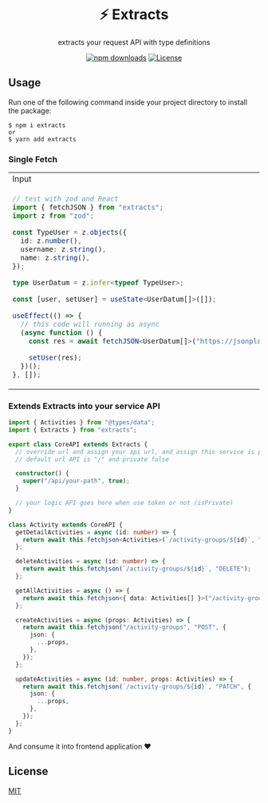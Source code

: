 <div align="center">
<h1 id="toc">⚡️ Extracts</h1>
<p>extracts your request API with type definitions</p>
</div>

<div align="center">

<!-- prettier-ignore-start -->

[![npm downloads](https://img.shields.io/npm/dw/extracts)](https://www.npmjs.com/package/extracts/v/latest)
[![License](https://img.shields.io/github/license/ioofy/extracts)](https://github.com/ioofy/extracts/blob/main/LICENSE)

<!-- prettier-ignore-end -->

</div>

## Usage

Run one of the following command inside your project directory to install the package:

    $ npm i extracts
    or
    $ yarn add extracts

### Single Fetch

<table>
<tr>
<td>Input</td>
<td>Output</td>
</tr>
<tr>
<td>

```typescript
// test with zod and React
import { fetchJSON } from "extracts";
import z from "zod";

const TypeUser = z.objects({
  id: z.number(),
  username: z.string(),
  name: z.string(),
});

type UserDatum = z.infer<typeof TypeUser>;

const [user, setUser] = useState<UserDatum[]>([]);

useEffect(() => {
  // this code will running as async
  (async function () {
    const res = await fetchJSON<UserDatum[]>("https://jsonplaceholder.typicode.com/users");

    setUser(res);
  })();
}, []);
```

</td>

<td>

```typescript
// will be convert to
const res = await fetch("https://jsonplaceholder.typicode.com/users").then(resp => resp.json);
// but adding type definitions
const data = res.map(item => item);
// and in above example we assign into state ;)
```

</td>
</tr>
</table>

### Extends Extracts into your service API

```typescript
import { Activities } from "@types/data";
import { Extracts } from "extracts";

export class CoreAPI extends Extracts {
  // override url and assign your api url, and assign this service is private
  // default url API is "/" and private false

  constructor() {
    super("/api/your-path", true);
  }

  // your logic API goes here when use token or not (isPrivate)
}

class Activity extends CoreAPI {
  getDetailActivities = async (id: number) => {
    return await this.fetchjson<Activities>(`/activity-groups/${id}`, "GET");
  };

  deleteActivities = async (id: number) => {
    return await this.fetchjson(`/activity-groups/${id}`, "DELETE");
  };

  getAllActivities = async () => {
    return await this.fetchjson<{ data: Activities[] }>("/activity-groups?email=test@gmail.com", "GET");
  };

  createActivities = async (props: Activities) => {
    return await this.fetchjson("/activity-groups", "POST", {
      json: {
        ...props,
      },
    });
  };

  updateActivities = async (id: number, props: Activities) => {
    return await this.fetchjson(`/activity-groups/${id}`, "PATCH", {
      json: {
        ...props,
      },
    });
  };
}
```

And consume it into frontend application ❤

## License

[MIT](./LICENSE)
